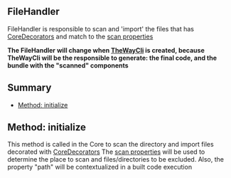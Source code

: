 ## FileHandler

FileHandler is responsible to scan and 'import' the files that has [CoreDecorators](documentation/the-way/core/decorator/core-decorators.md)
and match to the [scan properties](documentation/the-way/core/application-properties.md#the-waycorescan)

**The FileHandler will change when [TheWayCli](https://github.com/umberware/the-way/issues/47) is created,
because TheWayCli will be the responsible to generate: the final code, and the bundle with the "scanned" components**

## Summary
 - [Method: initialize](#method-initialize)

## Method: initialize

This method is called in the Core to scan the directory and import files decorated with [CoreDecorators](documentation/the-way/core/decorator/core-decorators.md)
The [scan properties](documentation/the-way/core/application-properties.md#the-waycorescan) will be used to determine the place to scan and files/directories to be excluded. Also, the property "path" will be contextualized in a built code execution